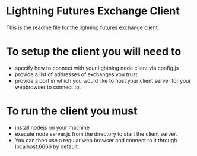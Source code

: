 # Lightning Futures Exchange Client

This is the readme file for the lighning futures exchange client.

# To setup the client you will need to 

- specify how to connect with your lightning node client via config.js
- provide a list of addresses of exchanges you trust.
- provide a port in which you would like to host your client server for your webbrowser to connect to.

# To run the client you must 

- install nodejs on your machine 
- execute node server.js from the directory to start the client server.
- You can then use a regular web browser and connect to it through localhost:6666 by default.
